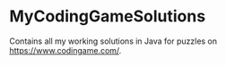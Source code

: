 # MyCodingGameSolutions

Contains all my working solutions in Java for puzzles on https://www.codingame.com/.

